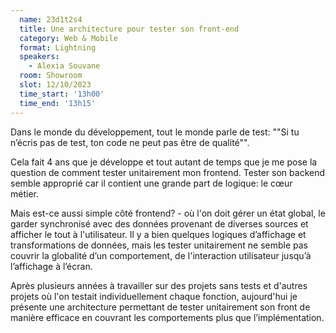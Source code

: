 ```yaml
---
  name: 23d1t2s4
  title: Une architecture pour tester son front-end
  category: Web & Mobile
  format: Lightning
  speakers: 
    - Alexia Souvane
  room: Showroom
  slot: 12/10/2023
  time_start: '13h00'
  time_end: '13h15'
---
```

Dans le monde du développement, tout le monde parle de test: ""Si tu n’écris pas de test, ton code ne peut pas être de qualité"". 

Cela fait 4 ans que je développe et tout autant de temps que je me pose la question de comment tester unitairement mon frontend. Tester son backend semble approprié car il contient une grande part de logique: le cœur métier. 

Mais est-ce aussi simple côté frontend? - où l'on doit gérer un état global, le garder synchronisé avec des données provenant de diverses sources et afficher le tout à l'utilisateur. Il y a bien quelques logiques d’affichage et transformations de données, mais les tester unitairement ne semble pas couvrir la globalité d’un comportement, de l'interaction utilisateur jusqu’à l’affichage à l’écran.

Après plusieurs années à travailler sur des projets sans tests et d'autres projets où l'on testait individuellement chaque fonction, aujourd'hui je présente une architecture permettant de tester unitairement son front de manière efficace en couvrant les comportements plus que l’implémentation.
